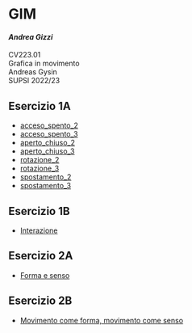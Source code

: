 # GIM
#### *Andrea Gizzi*
CV223.01  
Grafica in movimento  
Andreas Gysin  
SUPSI 2022/23  

## Esercizio 1A
- [acceso_spento_2](Esercizio_1A/acceso_spento_2.html)
- [acceso_spento_3](Esercizio_1A/acceso_spento_3.html)
- [aperto_chiuso_2](Esercizio_1A/aperto_chiuso_2.html)
- [aperto_chiuso_3](Esercizio_1A/aperto_chiuso_3.html)
- [rotazione_2](Esercizio_1A/rotazione_2.html)
- [rotazione_3](Esercizio_1A/rotazione_3.html)
- [spostamento_2](Esercizio_1A/spostamento_2.html)
- [spostamento_3](Esercizio_1A/spostamento_3.html)  

## Esercizio 1B
- [Interazione](Esercizio_1B/index.html)

## Esercizio 2A
- [Forma e senso](Esercizio_2A/index.html)

## Esercizio 2B
- [Movimento come forma, movimento come senso](Esercizio_2B/Index.html)
